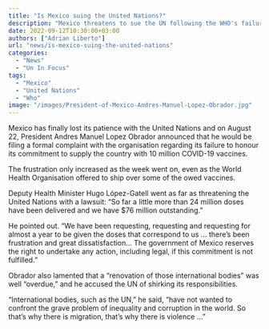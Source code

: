```yaml
---
title: "Is Mexico suing the United Nations?"
description: "Mexico threatens to sue the UN following the WHO's failure to provide the country with covid vaccines."
date: 2022-09-12T10:30:00+03:00
authors: ["Adrian Liberto"]
url: "news/is-mexico-suing-the-united-nations"
categories: 
  - "News"
  - "Un In Focus"
tags: 
  - "Mexico"
  - "United Nations"
  - "Who"
image: "/images/President-of-Mexico-Andres-Manuel-Lopez-Obrador.jpg"
---
```

Mexico has finally lost its patience with the United Nations and on August 22, President Andres Manuel Lopez Obrador announced that he would be filing a formal complaint with the organisation regarding its failure to honour its commitment to supply the country with 10 million COVID-19 vaccines.

The frustration only increased as the week went on, even as the World Health Organisation offered to ship over some of the owed vaccines.

Deputy Health Minister Hugo López-Gatell went as far as threatening the United Nations with a lawsuit: “So far a little more than 24 million doses have been delivered and we have $76 million outstanding.”

He pointed out. “We have been requesting, requesting and requesting for almost a year to be given the doses that correspond to us … there’s been frustration and great dissatisfaction... The government of Mexico reserves the right to undertake any action, including legal, if this commitment is not fulfilled.”

Obrador also lamented that a “renovation of those international bodies” was well “overdue,” and he accused the UN of shirking its responsibilities.

“International bodies, such as the UN,” he said, “have not wanted to confront the grave problem of inequality and corruption in the world. So that’s why there is migration, that’s why there is violence …”
